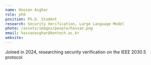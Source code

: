 ```yaml
---
name: Hassan Asghar
role: phd
position: Ph.D. Student
research: Security Verification, Large Language Model
photo: /assets/images/people/hassan.png
email: hassanasghar@kentech.ac.kr
website:
---
```

Joined in 2024, researching security verification on the IEEE 2030.5 protocol
